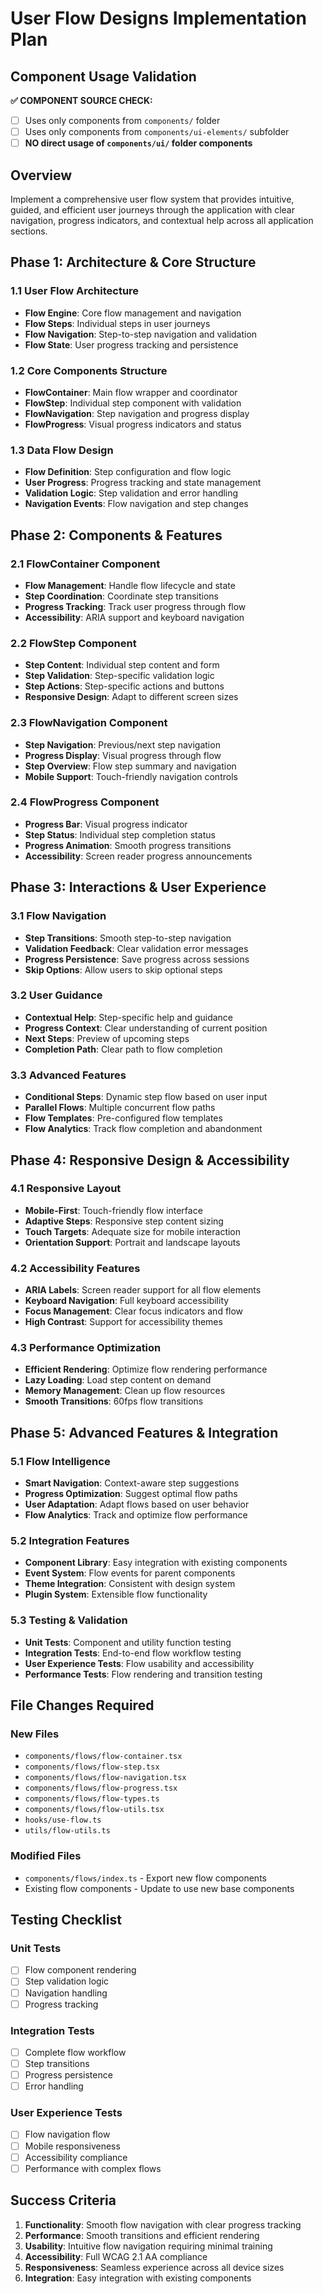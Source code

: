 # User Flow Designs Implementation Plan

## Component Usage Validation
**✅ COMPONENT SOURCE CHECK:**
- [ ] Uses only components from `components/` folder
- [ ] Uses only components from `components/ui-elements/` subfolder
- [ ] **NO direct usage of `components/ui/` folder components**

## Overview
Implement a comprehensive user flow system that provides intuitive, guided, and efficient user journeys through the application with clear navigation, progress indicators, and contextual help across all application sections.

## Phase 1: Architecture & Core Structure

### 1.1 User Flow Architecture
- **Flow Engine**: Core flow management and navigation
- **Flow Steps**: Individual steps in user journeys
- **Flow Navigation**: Step-to-step navigation and validation
- **Flow State**: User progress tracking and persistence

### 1.2 Core Components Structure
- **FlowContainer**: Main flow wrapper and coordinator
- **FlowStep**: Individual step component with validation
- **FlowNavigation**: Step navigation and progress display
- **FlowProgress**: Visual progress indicators and status

### 1.3 Data Flow Design
- **Flow Definition**: Step configuration and flow logic
- **User Progress**: Progress tracking and state management
- **Validation Logic**: Step validation and error handling
- **Navigation Events**: Flow navigation and step changes

## Phase 2: Components & Features

### 2.1 FlowContainer Component
- **Flow Management**: Handle flow lifecycle and state
- **Step Coordination**: Coordinate step transitions
- **Progress Tracking**: Track user progress through flow
- **Accessibility**: ARIA support and keyboard navigation

### 2.2 FlowStep Component
- **Step Content**: Individual step content and form
- **Step Validation**: Step-specific validation logic
- **Step Actions**: Step-specific actions and buttons
- **Responsive Design**: Adapt to different screen sizes

### 2.3 FlowNavigation Component
- **Step Navigation**: Previous/next step navigation
- **Progress Display**: Visual progress through flow
- **Step Overview**: Flow step summary and navigation
- **Mobile Support**: Touch-friendly navigation controls

### 2.4 FlowProgress Component
- **Progress Bar**: Visual progress indicator
- **Step Status**: Individual step completion status
- **Progress Animation**: Smooth progress transitions
- **Accessibility**: Screen reader progress announcements

## Phase 3: Interactions & User Experience

### 3.1 Flow Navigation
- **Step Transitions**: Smooth step-to-step navigation
- **Validation Feedback**: Clear validation error messages
- **Progress Persistence**: Save progress across sessions
- **Skip Options**: Allow users to skip optional steps

### 3.2 User Guidance
- **Contextual Help**: Step-specific help and guidance
- **Progress Context**: Clear understanding of current position
- **Next Steps**: Preview of upcoming steps
- **Completion Path**: Clear path to flow completion

### 3.3 Advanced Features
- **Conditional Steps**: Dynamic step flow based on user input
- **Parallel Flows**: Multiple concurrent flow paths
- **Flow Templates**: Pre-configured flow templates
- **Flow Analytics**: Track flow completion and abandonment

## Phase 4: Responsive Design & Accessibility

### 4.1 Responsive Layout
- **Mobile-First**: Touch-friendly flow interface
- **Adaptive Steps**: Responsive step content sizing
- **Touch Targets**: Adequate size for mobile interaction
- **Orientation Support**: Portrait and landscape layouts

### 4.2 Accessibility Features
- **ARIA Labels**: Screen reader support for all flow elements
- **Keyboard Navigation**: Full keyboard accessibility
- **Focus Management**: Clear focus indicators and flow
- **High Contrast**: Support for accessibility themes

### 4.3 Performance Optimization
- **Efficient Rendering**: Optimize flow rendering performance
- **Lazy Loading**: Load step content on demand
- **Memory Management**: Clean up flow resources
- **Smooth Transitions**: 60fps flow transitions

## Phase 5: Advanced Features & Integration

### 5.1 Flow Intelligence
- **Smart Navigation**: Context-aware step suggestions
- **Progress Optimization**: Suggest optimal flow paths
- **User Adaptation**: Adapt flows based on user behavior
- **Flow Analytics**: Track and optimize flow performance

### 5.2 Integration Features
- **Component Library**: Easy integration with existing components
- **Event System**: Flow events for parent components
- **Theme Integration**: Consistent with design system
- **Plugin System**: Extensible flow functionality

### 5.3 Testing & Validation
- **Unit Tests**: Component and utility function testing
- **Integration Tests**: End-to-end flow workflow testing
- **User Experience Tests**: Flow usability and accessibility
- **Performance Tests**: Flow rendering and transition testing

## File Changes Required

### New Files
- `components/flows/flow-container.tsx`
- `components/flows/flow-step.tsx`
- `components/flows/flow-navigation.tsx`
- `components/flows/flow-progress.tsx`
- `components/flows/flow-types.ts`
- `components/flows/flow-utils.tsx`
- `hooks/use-flow.ts`
- `utils/flow-utils.ts`

### Modified Files
- `components/flows/index.ts` - Export new flow components
- Existing flow components - Update to use new base components

## Testing Checklist

### Unit Tests
- [ ] Flow component rendering
- [ ] Step validation logic
- [ ] Navigation handling
- [ ] Progress tracking

### Integration Tests
- [ ] Complete flow workflow
- [ ] Step transitions
- [ ] Progress persistence
- [ ] Error handling

### User Experience Tests
- [ ] Flow navigation flow
- [ ] Mobile responsiveness
- [ ] Accessibility compliance
- [ ] Performance with complex flows

## Success Criteria

1. **Functionality**: Smooth flow navigation with clear progress tracking
2. **Performance**: Smooth transitions and efficient rendering
3. **Usability**: Intuitive flow navigation requiring minimal training
4. **Accessibility**: Full WCAG 2.1 AA compliance
5. **Responsiveness**: Seamless experience across all device sizes
6. **Integration**: Easy integration with existing components
